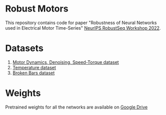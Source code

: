 # Robust Motors

This repository contains code for paper "Robustness of Neural Networks used in Electrical Motor Time-Series" [NeurIPS RobustSeq Workshop 2022](https://robustseq2022.github.io/). 


# Datasets

1. [Motor Dynamics, Denoising, Speed-Torque dataset](https://drive.google.com/drive/folders/1RZ1n59O6WlgfzcFq-L7tgDXNGAY43MhA?usp=sharing)
2. [Temperature dataset](https://drive.google.com/drive/folders/1RZ1n59O6WlgfzcFq-L7tgDXNGAY43MhA?usp=sharing)
3. [Broken Bars dataset](https://drive.google.com/drive/folders/1RZ1n59O6WlgfzcFq-L7tgDXNGAY43MhA?usp=sharing)

# Weights 

Pretrained weights for all the networks are available on [Google Drive](https://drive.google.com/drive/folders/1RZ1n59O6WlgfzcFq-L7tgDXNGAY43MhA?usp=sharing)
